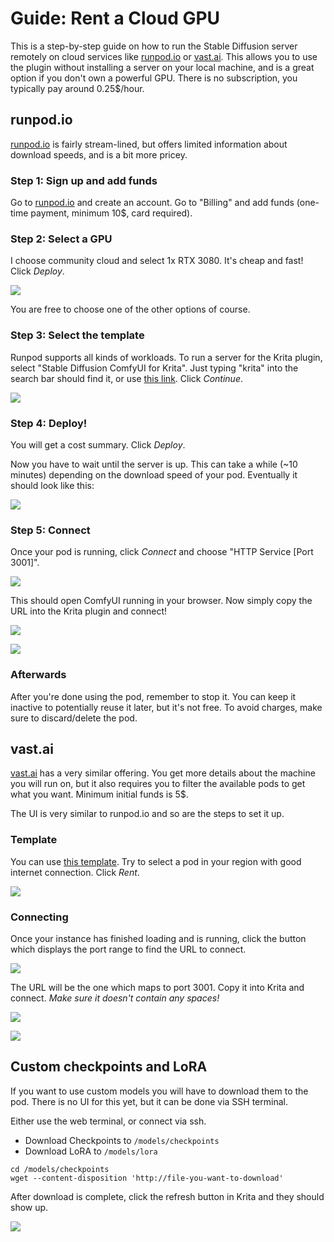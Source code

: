 # Guide: Rent a Cloud GPU

This is a step-by-step guide on how to run the Stable Diffusion server remotely on cloud services like [runpod.io](https://www.runpod.io) or [vast.ai](https://vast.ai). This allows you to use the plugin without installing a server on your local machine, and is a great option if you don't own a powerful GPU. There is no subscription, you typically pay around 0.25$/hour.

## runpod.io

[runpod.io](https://www.runpod.io) is fairly stream-lined, but offers limited information about download speeds, and is a bit more pricey.

### Step 1: Sign up and add funds

Go to [runpod.io](https://www.runpod.io) and create an account. Go to "Billing" and add funds (one-time payment, minimum 10$, card required).

### Step 2: Select a GPU

I choose community cloud and select 1x RTX 3080. It's cheap and fast! Click _Deploy_.

![](images/runpod-1.png)

You are free to choose one of the other options of course.

### Step 3: Select the template

Runpod supports all kinds of workloads. To run a server for the Krita plugin, select "Stable Diffusion ComfyUI for Krita". Just typing "krita" into the search bar should find it, or use [this link](https://runpod.io/gsc?template=8myumeqonw&ref=of4awcqw). Click _Continue_.

![](images/runpod-2.png)

### Step 4: Deploy!

You will get a cost summary. Click _Deploy_.

Now you have to wait until the server is up. This can take a while (~10 minutes) depending on the download speed of your pod. Eventually it should look like this:

![](images/runpod-3.png)

### Step 5: Connect

Once your pod is running, click _Connect_ and choose "HTTP Service [Port 3001]".

![](images/runpod-4.png)

This should open ComfyUI running in your browser. Now simply copy the URL into the Krita plugin and connect!

![](images/runpod-5.png)

![](images/runpod-6.png)

### Afterwards

After you're done using the pod, remember to stop it. You can keep it inactive to potentially reuse it later, but it's not free. To avoid charges, make sure to discard/delete the pod.



## vast.ai

[vast.ai](https://vast.ai) has a very similar offering. You get more details about the machine you will run on, but it also requires you to filter the available pods to get what you want. Minimum initial funds is 5$.

The UI is very similar to runpod.io and so are the steps to set it up.

### Template

You can use [this template](https://cloud.vast.ai/?ref_id=87451&creator_id=87451&name=Stable%20Diffusion%20ComfyUI%20for%20Krita). Try to select a pod in your region with good internet connection. Click _Rent_.

![](images/vast-1.png)

### Connecting

Once your instance has finished loading and is running, click the button which displays the port range to find the URL to connect.

![](images/vast-2.png)

The URL will be the one which maps to port 3001. Copy it into Krita and connect. _Make sure it doesn't contain any spaces!_

![](images/vast-3.png)

![](images/vast-4.png)


## Custom checkpoints and LoRA

If you want to use custom models you will have to download them to the pod. There is no UI for this yet, but it can be done via SSH terminal.

Either use the web terminal, or connect via ssh.
* Download Checkpoints to `/models/checkpoints`
* Download LoRA to `/models/lora`

```
cd /models/checkpoints
wget --content-disposition 'http://file-you-want-to-download'
```

After download is complete, click the refresh button in Krita and they should show up.

![](images/cloud-gpu-custom-checkpoint.png)
